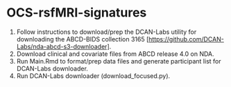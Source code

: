 # OCS-rsfMRI-signatures

1. Follow instructions to download/prep the DCAN-Labs utility for downloading the ABCD-BIDS collection 3165 [https://github.com/DCAN-Labs/nda-abcd-s3-downloader].
2. Download clinical and covariate files from ABCD release 4.0 on NDA.
3. Run Main.Rmd to format/prep data files and generate participant list for DCAN-Labs downloader.
4. Run DCAN-Labs downloader (download_focused.py).
